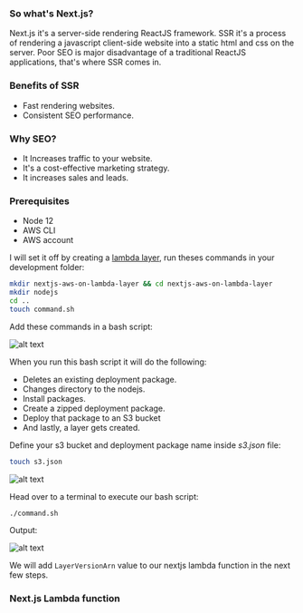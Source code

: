 ### So what's Next.js?

Next.js it's a server-side rendering ReactJS framework. SSR it's a process of rendering a javascript client-side website into a static html and css on the server. Poor SEO is major disadvantage of a traditional ReactJS applications, that's where SSR comes in.

### Benefits of SSR

* Fast rendering websites.
* Consistent SEO performance.

### Why SEO?

* It Increases traffic to your website.
* It's a cost-effective marketing strategy.
* It increases sales and leads.

### Prerequisites

* Node 12
* AWS CLI
* AWS account

<p class="markdown-paragraph">I will set it off by creating a <a class="markdown-link" href="/blog/aws-lambda-layers">lambda layer</a>, run theses commands in your development folder:</p>

```bash
mkdir nextjs-aws-on-lambda-layer && cd nextjs-aws-on-lambda-layer 
mkdir nodejs
cd ..
touch command.sh
```

Add these commands in a bash script:

![alt text](https://nextjs-portfolio.s3.amazonaws.com/layer-shell-script.png "AWS Lambda Layers")

When you run this bash script it will do the following:

* Deletes an existing deployment package.
* Changes directory to the nodejs.
* Install packages.
* Create a zipped deployment package.
* Deploy that package to an S3 bucket
* And lastly, a layer gets created.

Define your s3 bucket and deployment package name inside _s3.json_ file:

```bash
touch s3.json
```

![alt text](https://nextjs-portfolio.s3.amazonaws.com/s3-bucket-json.png "AWS S3 bucket")

Head over to a terminal to execute our bash script:

```bash
./command.sh
```

Output:

![alt text](https://nextjs-portfolio.s3.amazonaws.com/shell-script-output.png "Shell script")

We will add `LayerVersionArn` value to our nextjs lambda function in the next few steps.

### Next.js Lambda function



